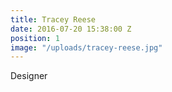 ```yaml
---
title: Tracey Reese
date: 2016-07-20 15:38:00 Z
position: 1
image: "/uploads/tracey-reese.jpg"
---
```


Designer

